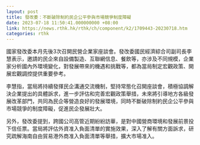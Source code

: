 ```yaml
---
layout: post
title: 發改委：不斷破除制約民企公平參與市場競爭制度障礙
date: 2023-07-18 11:50:41.000000000 +08:00
link: https://news.rthk.hk/rthk/ch/component/k2/1709443-20230718.htm
categories: rthk
---
```


國家發改委本月先後3次召開民營企業家座談會。發改委國民經濟綜合司副司長李慧表示，邀請的民企來自設備製造、互聯網信息、餐飲等，亦涉及不同規模，企業家分析國內外環境變化，對發展帶來的機遇和挑戰等，都為當局制定宏觀政策、開展宏觀調控提供重要參考。

李慧指，當局將持續發揮民企溝通交流機制，堅持常態化召開座談會，積極協調解決企業提出的具體訴求，進一步評估和完善宏觀政策舉措，未來將引導地方各級發展改革部門，共同為民企等營造良好的發展環境，同時不斷破除制約民企公平參與市場競爭的制度障礙，促進民企發展壯大。

另外，發改委提到，跨國公司高管近期紛紛訪華，是對中國營商環境和發展前景投下信任票。當局將評估外資准入負面清單的實施效果，深入了解有關方面訴求，研究疏解海南自由貿易港外商准入負面清單等舉措，擴大市場准入。
